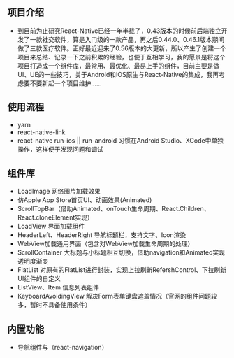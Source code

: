 ## 项目介绍

- 到目前为止研究React-Native已经一年半载了，0.43版本的时候前后端独立开发了一款社交软件，算是入门级的一款产品，再之后0.44.0、0.46.1版本期间做了三款医疗软件。正好最近迎来了0.56版本的大更新，所以产生了创建一个项目来总结、记录一下之前积累的经验，也便于互相学习，我的愿景是将这个项目打造成一个组件库，最常用、最优化、最易上手的组件，目前主要是做UI、UE的一些技巧，关于Android和IOS原生与React-Native的集成，我再考虑要不要新起一个项目维护......

## 使用流程

- yarn
- react-native-link
- react-native run-ios || run-android 习惯在Android Studio、XCode中单独操作，这样便于发现问题和调试

## 组件库

- LoadImage 网络图片加载效果
- 仿Apple App Store首页UI、动画效果(Animated)
- ScrollTopBar（借助Animated、onTouch生命周期、React.Children、React.cloneElement实现）
- LoadView 界面加载组件
- HeaderLeft、HeaderRight 导航标题栏，支持文字、Icon渲染
- WebView加载通用界面（包含对WebView加载生命周期的处理）
- ScrollContainer 大标题与小标题相互切换，借助navigation和Animated实现透明度渐变
- FlatList 对原有的FlatList进行封装，实现上拉刷新RefershControl、下拉刷新UI组件的自定义
- ListView、Item 信息列表组件
- KeyboardAvoidingView 解决Form表单键盘遮盖情况（官网的组件问题较多，暂时不具备使用条件）

## 内置功能

- 导航组件与（react-navigation）